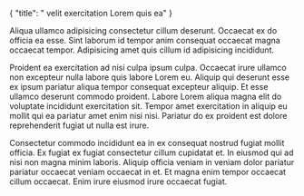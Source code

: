 {
  "title": " velit exercitation Lorem quis ea"
}

Aliqua ullamco adipisicing consectetur cillum deserunt. Occaecat ex do officia ea esse. Sint laborum id tempor anim consequat occaecat magna occaecat tempor. Adipisicing amet quis cillum id adipisicing incididunt.

Proident ea exercitation ad nisi culpa ipsum culpa. Occaecat irure ullamco non excepteur nulla labore quis labore Lorem eu. Aliquip qui deserunt esse ex ipsum pariatur aliqua tempor consequat excepteur aliquip. Et esse ullamco deserunt commodo proident. Labore Lorem aliqua magna elit do voluptate incididunt exercitation sit. Tempor amet exercitation in aliquip eu mollit qui ea pariatur amet enim nisi nisi. Pariatur do ex proident est dolore reprehenderit fugiat ut nulla est irure.

Consectetur commodo incididunt ea in ex consequat nostrud fugiat mollit officia. Ex fugiat ex fugiat consectetur cillum cupidatat et. In eiusmod qui ad nisi non magna minim laboris. Aliquip officia veniam in veniam dolor pariatur pariatur occaecat veniam occaecat in et. Et magna enim tempor occaecat cillum occaecat. Enim irure eiusmod irure occaecat fugiat.